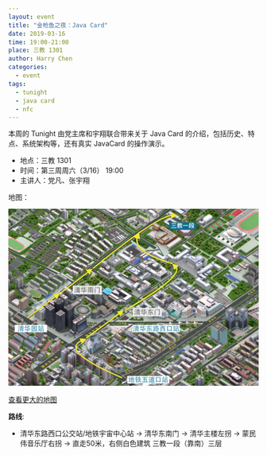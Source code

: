```yaml
---
layout: event
title: "金枪鱼之夜：Java Card"
date: 2019-03-16
time: 19:00-21:00
place: 三教 1301
author: Harry Chen
categories:
  - event
tags:
  - tunight
  - java card
  - nfc
---
```


本周的 Tunight 由党主席和宇翔联合带来关于 Java Card 的介绍，包括历史、特点、系统架构等，还有真实 JavaCard 的操作演示。

* 地点：三教 1301
* 时间：第三周周六（3/16） 19:00
* 主讲人：党凡、张宇翔

地图：

![](/assets/img/events/map_t3_sec1.jpg)

<a class="hidden-xs" href="https://www.openstreetmap.org/#map=17/40.00120/116.32246">查看更大的地图</a>

**路线**:

 - 清华东路西口公交站/地铁宇宙中心站 -> 清华东南门 -> 清华主楼左拐 ->  蒙民伟音乐厅右拐 -> 直走50米，右侧白色建筑 三教一段（靠南）三层
